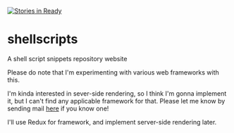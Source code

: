 [![Stories in Ready](https://badge.waffle.io/yoo2001818/shellscripts.png?label=ready&title=Ready)](https://waffle.io/yoo2001818/shellscripts)
# shellscripts
A shell script snippets repository website

Please do note that I'm experimenting with various web frameworks with this.

I'm kinda interested in sever-side rendering, so I think I'm gonna implement it,
but I can't find any applicable framework for that. Please let me know by
sending mail [here](mailto:yoo2001818@gmail.com) if you know one!

I'll use Redux for framework, and implement server-side rendering later.
